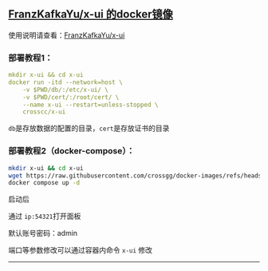 ## [FranzKafkaYu/x-ui 的docker镜像](https://github.com/FranzKafkaYu/x-ui)

使用说明请查看：[FranzKafkaYu/x-ui ](https://github.com/FranzKafkaYu/x-ui)

### 部署教程1：
```yaml
mkdir x-ui && cd x-ui
docker run -itd --network=host \
    -v $PWD/db/:/etc/x-ui/ \
    -v $PWD/cert/:/root/cert/ \
    --name x-ui --restart=unless-stopped \
    crosscc/x-ui
```

`db`是存放数据的配置的目录，`cert`是存放证书的目录

### 部署教程2（docker-compose）：

```bash
mkdir x-ui && cd x-ui
wget https://raw.githubusercontent.com/crossgg/docker-images/refs/heads/master/x-ui/docker-compose.yml
docker compose up -d
```

启动后

通过 `ip:54321`打开面板

默认账号密码：admin

端口等参数修改可以通过容器内命令 `x-ui` 修改





-------------------------------
